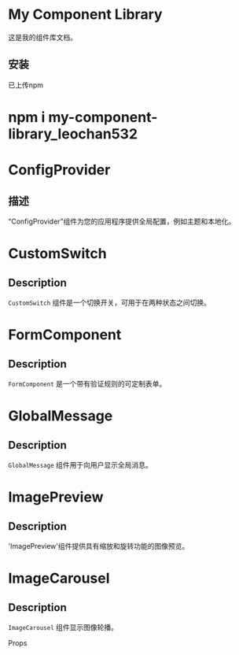 # My Component Library

这是我的组件库文档。

## 安装


已上传npm
#  npm i my-component-library_leochan532

# ConfigProvider

## 描述

“ConfigProvider”组件为您的应用程序提供全局配置，例如主题和本地化。


<template>
  <ConfigProvider themeColor="#f0f0f0">
    <YourComponent />
  </ConfigProvider>
</template>

<script>
import ConfigProvider from 'my-component-library/components/ConfigProvider.vue';

export default {
  components: {
    ConfigProvider,
  },
};
</script>

# CustomSwitch

## Description

`CustomSwitch` 组件是一个切换开关，可用于在两种状态之间切换。


<template>
  <CustomSwitch v-model="switchValue" />
</template>

<script>
import CustomSwitch from 'my-component-library/components/CustomSwitch.vue';

export default {
  components: {
    CustomSwitch,
  },
  data() {
    return {
      switchValue: false,
    };
  },
};
</script>

# FormComponent

## Description

`FormComponent` 是一个带有验证规则的可定制表单。


<template>
  <FormComponent />
</template>

<script>
import FormComponent from 'my-component-library/components/FormComponent.vue';

export default {
  components: {
    FormComponent,
  },
};
</script>

# GlobalMessage

## Description

`GlobalMessage` 组件用于向用户显示全局消息。


<template>
  <GlobalMessage ref="message" />
</template>

<script>
import GlobalMessage from 'my-component-library/components/GlobalMessage.vue';

export default {
  components: {
    GlobalMessage,
  },
  methods: {
    showMessage() {
      this.$refs.message.showMessage('Hello, world!');
    },
  },
};
</script>

# ImagePreview

## Description

'ImagePreview'组件提供具有缩放和旋转功能的图像预览。



# ImageCarousel

## Description

`ImageCarousel` 组件显示图像轮播。


<template>
  <ImageCarousel :images="imageList" />
</template>

<script>
import ImageCarousel from 'my-component-library/components/ImageCarousel.vue';

export default {
  components: {
    ImageCarousel,
  },
  data() {
    return {
      imageList: [
        'image1.jpg',
        'image2.jpg',
        'image3.jpg',
      ],
    };
  },
};
</script>
Props
